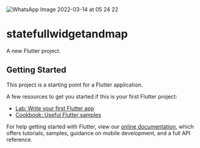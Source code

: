 ![WhatsApp Image 2022-03-14 at 05 24 22](https://user-images.githubusercontent.com/89897430/158172044-d1282bc0-e4ab-4206-8853-1a787e638e54.jpeg)
# statefullwidgetandmap

A new Flutter project.

## Getting Started

This project is a starting point for a Flutter application.

A few resources to get you started if this is your first Flutter project:

- [Lab: Write your first Flutter app](https://flutter.dev/docs/get-started/codelab)
- [Cookbook: Useful Flutter samples](https://flutter.dev/docs/cookbook)

For help getting started with Flutter, view our
[online documentation](https://flutter.dev/docs), which offers tutorials,
samples, guidance on mobile development, and a full API reference.
